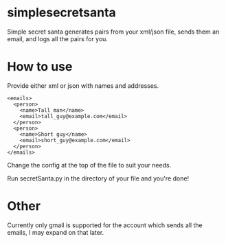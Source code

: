 simplesecretsanta
=================

Simple secret santa generates pairs from your xml/json file, sends them an email, and logs all the pairs for you.

How to use
==========

Provide either xml or json with names and addresses.

    <emails>
      <person>
      	<name>Tall man</name>
      	<email>tall_guy@example.com</email>
      </person>
      <person>
      	<name>Short guy</name>
      	<email>short_guy@example.com</email>
      </person>
    </emails>

Change the config at the top of the file to suit your needs.

Run secretSanta.py in the directory of your file and you're done! 

Other
=====

Currently only gmail is supported for the account which sends all the emails, I may expand on that later.